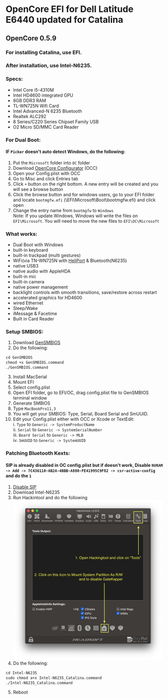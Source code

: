 # OpenCore EFI for Dell Latitude E6440 updated for Catalina
## OpenCore 0.5.9

### For installing Catalina, use EFI.
### After installation, use Intel-N6235.

### Specs:
  - Intel Core i5-4310M
  - Intel HD4600 integrated GPU
  - 8GB DDR3 RAM
  - TL-WN725N Wifi Card
  - Intel Advanced-N 6235 Bluetooth
  - Realtek ALC292
  - 8 Series/C220 Series Chipset Family USB
  - O2 Micro SD/MMC Card Reader
  
  ### For Dual Boot:
  #### IF `Picker` doesn't auto detect Windows, do the following:
 1. Put the `Microsoft` folder into `OC` folder
 2. Download  [OpenCore Configurator](https://mackie100projects.altervista.org/download-opencore-configurator) (OCC) 
 3. Open your Config.plist with OCC
 4. Go to Misc and click Entries tab
 5. Click `+` button on the right bottom. A new entry will be created and you will see a browse button
 6. Click the browse button and for windows users, go to your EFI folder  and locate `bootmgfw.efi`  (\EFI\Microsoft\Boot\bootmgfw.efi) and click open
 7. Change the entry name from `bootmgfw` to `Windows`<br>
 Note: If you update Windows, Windows will write the files on `EFI\Microsoft`. You will need to move the new files to `EFI\OC\Microsoft`
  

 
 ### What works:
 
 - Dual Boot with Windows
 - built-in keyboard
 - built-in trackpad (multi gestures)
 - WiFi(via TN-WN725N with [HeliPort](https://github.com/OpenIntelWireless/HeliPort/releases) & Bluetooth(N6235)
 - native USB3
 - native audio with AppleHDA
 - built-in mic
 - built-in camera
 - native power management
 - backlight controls with smooth transitions, save/restore across restart
 - accelerated graphics for HD4600
 - wired Ethernet
 - Sleep/Wake
 - iMessage & Facetime
 - Built in Card Reader

### Setup SMBIOS:

1. Download [GenSMBIOS](https://github.com/corpnewt/GenSMBIOS)
2. Do the following:
```
cd GenSMBIOS
chmod +x GenSMBIOS.command
./GenSMBIOS.command
```
3. Install MacSerial
4. Mount EFI
5. Select config.plist
6. Open EFI folder, go to EFI/OC, drag config.plist file to GenSMBIOS terminal window
7. Generate SMBIOS
8. Type `MacBookPro11,3`
9. You will get your SMBIOS: Type, Serial, Board Serial and SmUUID.
10. Edit your Config.plist either with OCC or Xcode or TextEdit: <br>
  i. `Type` to `Generic -> SystemProductName` <br>
  ii. `Serial` to `Generic -> SystemSerialNumber` <br>
  iii. `Board Serial` to `Generic -> MLB` <br>
  iv. `SmUUID` to `Generic -> SystemUUID` <br>

### Patching Bluetooth Kexts: 
#### SIP is already disabled in OC config.plist but if doesn't work, Disable `NVRAM -> Add -> 7C436110-AB2A-4BBB-A880-FE41995C9F82 -> csr-active-config` and do the `1`
1. [Disable SIP](https://www.reddit.com/r/MacOSBeta/comments/hy35is/how_exactly_do_you_disable_sip_in_big_sur/fza94t8?utm_source=share&utm_medium=web2x&context=3)
2. Download Intel-N6235
3. Run Hackintool and do the following
![Hackintool](https://raw.githubusercontent.com/KD-AIP/Hackintosh-E6440/Catalina_OC/hackintool.png)
4. Do the following:
```
cd Intel-N6235
sudo chmod a+x Intel-N6235_Catalina.command
./Intel-N6235_Catalina.command
```
5. Reboot
